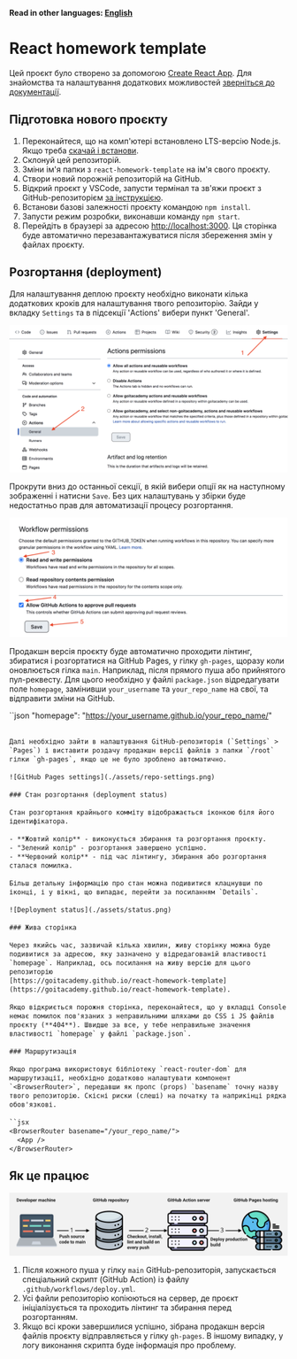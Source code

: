 **Read in other languages: [English](README.md)**

# React homework template

Цей проєкт було створено за допомогою
[Create React App](https://github.com/facebook/create-react-app). Для знайомства
та налаштування додаткових можливостей
[зверніться до документації](https://facebook.github.io/create-react-app/docs/getting-started).

## Підготовка нового проєкту

1. Переконайтеся, що на комп'ютері встановлено LTS-версію Node.js. Якщо треба
   [скачай і встанови](https://nodejs.org/en/).
2. Склонуй цей репозиторій.
3. Зміни ім'я папки з `react-homework-template` на ім'я свого проєкту.
4. Створи новий порожній репозиторій на GitHub.
5. Відкрий проєкт у VSCode, запусти термінал та зв'яжи проєкт з
   GitHub-репозиторієм
   [за інструкцією](https://docs.github.com/en/get-started/getting-started-with-git/managing-remote-repositories#changing-a-remote-repositorys-url).
6. Встанови базові залежності проєкту командою `npm install`.
7. Запусти режим розробки, виконавши команду `npm start`.
8. Перейдіть в браузері за адресою
   [http://localhost:3000](http://localhost:3000). Ця сторінка буде автоматично
   перезавантажуватися після збереження змін у файлах проєкту.

## Розгортання (deployment)

Для налаштування деплою проєкту необхідно виконати кілька додаткових кроків для
налаштування твого репозиторію. Зайди у вкладку `Settings` та в підсекції
'Actions' вибери пункт 'General'.

![GitHub actions settings](./assets/actions-config-step-1.png)

Прокрути вниз до останньої секції, в якій вибери опції як на наступному
зображенні і натисни `Save`. Без цих налаштувань у збірки буде недостатньо прав
для автоматизації процесу розгортання.

![GitHub actions settings](./assets/actions-config-step-2.png)

Продакшн версія проєкту буде автоматично проходити лінтинг, збиратися і
розгортатися на GitHub Pages, у гілку `gh-pages`, щоразу коли оновлюється гілка
`main`. Наприклад, після прямого пуша або прийнятого пул-реквесту. Для цього
необхідно у файлі `package.json` відредагувати поле `homepage`, замінивши
`your_username` та `your_repo_name` на свої, та відправити зміни на GitHub.

``json "homepage": "https://your_username.github.io/your_repo_name/"

```

Далі необхідно зайти в налаштування GitHub-репозиторія (`Settings` > `Pages`) і виставити роздачу продакшн версії файлів з папки `/root` гілки `gh-pages`, якщо це не було зроблено автоматично.

![GitHub Pages settings](./assets/repo-settings.png)

### Стан розгортання (deployment status)

Стан розгортання крайнього комміту відображається іконкою біля його ідентифікатора.

- **Жовтий колір** - виконується збирання та розгортання проєкту.
- "Зелений колір" - розгортання завершено успішно.
- **Червоний колір** - під час лінтингу, збирання або розгортання сталася помилка.

Більш детальну інформацію про стан можна подивитися клацнувши по іконці, і у вікні, що випадає, перейти за посиланням `Details`.

![Deployment status](./assets/status.png)

### Жива сторінка

Через якийсь час, зазвичай кілька хвилин, живу сторінку можна буде подивитися за адресою, яку зазначено у відредагованій властивості `homepage`. Наприклад, ось посилання на живу версію для цього репозиторію
[https://goitacademy.github.io/react-homework-template](https://goitacademy.github.io/react-homework-template).

Якщо відкриється порожня сторінка, переконайтеся, що у вкладці Console немає помилок пов'язаних з неправильними шляхами до CSS і JS файлів проєкту (**404**). Швидше за все, у тебе неправильне значення властивості `homepage` у файлі `package.json`.

### Маршрутизація

Якщо програма використовує бібліотеку `react-router-dom` для маршрутизації, необхідно додатково налаштувати компонент `<BrowserRouter>`, передавши як пропс (props) `basename` точну назву твого репозиторію. Скісні риски (слеші) на початку та наприкінці рядка обов'язкові.

``jsx
<BrowserRouter basename="/your_repo_name/">
  <App />
</BrowserRouter>
```

## Як це працює

![How it works](./assets/how-it-works.png)

1. Після кожного пуша у гілку `main` GitHub-репозиторія, запускається
   спеціальний скрипт (GitHub Action) із файлу `.github/workflows/deploy.yml`.
2. Усі файли репозиторію копіюються на сервер, де проєкт ініціалізується та
   проходить лінтинг та збирання перед розгортанням.
3. Якщо всі кроки завершилися успішно, зібрана продакшн версія файлів проєкту
   відправляється у гілку `gh-pages`. В іншому випадку, у логу виконання скрипта
   буде інформація про проблему.
